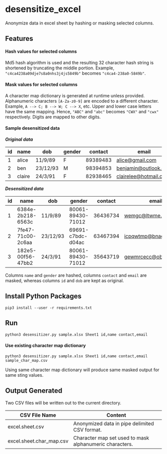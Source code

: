 # desensitize_excel
Anonymize data in excel sheet by hashing or masking selected columns. 


## Features

#### Hash values for selected columns
Md5 hash algorithm is used and the resulting 32 character hash string is shortened by truncating the middle portion. Example, `"c4ca4238a09dje7s8a0nhs3j4js5849b"` becomes `"c4ca4-238a0-5849b"`.

#### Mask values for selected columns
A character map dictionary is generated at runtime unless provided. Alphanumeric characters `[A-Za-z0-9]` are encoded to a different character. Example, `A --> C; B --> W; C --> X`, etc. Upper and lower case letters have the same mapping. Hence, `"ABC"` and `"abc"` becomes `"CWX"` and `"cwx"` respectively.  Digits are mapped to other digits.

#### Sample desensitized data

***Original data***

id | name | dob | gender | contact | email
-- | -- | -- | -- | -- | --
1 | alice | 11/9/89 | F | 89389483 | alice@gmail.com
2 | ben | 23/12/93 | M | 98394853 | benjamin@outlook.com
3 | claire | 24/3/91 | F | 82938465 | clairelee@hotmail.com

***Desensitized data***


id | name | dob | gender | contact | email
-- | -- | -- | -- | -- | --
1 | 6384e-2b218-6563c | 11/9/89 | 80061-89430-71012 | 36436734 | wemgc@ltwme.gbt
2 | 7fe47-71c00-2c6aa | 23/12/93 | 69691-c7bdc-d04ac | 63467394 | icpqwtmp@bnaebbd.gbt
3 | 182e5-00f56-47bb2 | 24/3/91 | 80061-89430-71012 | 35643719 | gewmrcecc@obatwme.gbt

Columns `name` and `gender` are hashed, columns `contact` and `email` are masked, whereas columns `id` and `dob` are kept as original.


## Install Python Packages
```
pip3 install --user -r requirements.txt
```


## Run
```
python3 desensitizer.py sample.xlsx Sheet1 id,name contact,email
```

#### Use existing character map dictionary
```
python3 desensitizer.py sample.xlsx Sheet1 id,name contact,email sample_char_map.csv
```
Using same character map dictionary will produce same masked output for same sting values.


## Output Generated
Two CSV files will be written out to the current directory.

CSV File Name | Content
-- | --
excel.sheet.csv | Anonymized data in pipe delimited CSV format.
excel.sheet.char_map.csv | Character map set used to mask alphanumeric characters.
